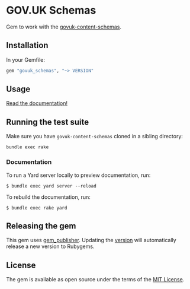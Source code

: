 # GOV.UK Schemas

Gem to work with the [govuk-content-schemas](https://github.com/alphagov/govuk-content-schemas).

## Installation

In your Gemfile:

```ruby
gem "govuk_schemas", "~> VERSION"
```

## Usage

[Read the documentation!](https://alphagov.github.io/govuk_schemas_gem/)

## Running the test suite

Make sure you have `govuk-content-schemas` cloned in a sibling directory:

```
bundle exec rake
```

### Documentation

To run a Yard server locally to preview documentation, run:

    $ bundle exec yard server --reload

To rebuild the documentation, run:

    $ bundle exec rake yard

## Releasing the gem

This gem uses [gem_publisher](https://github.com/alphagov/gem_publisher). Updating the [version](lib/govuk_schemas/version.rb) will automatically release a new version to Rubygems.

## License

The gem is available as open source under the terms of the [MIT License](LICENSE.md).
